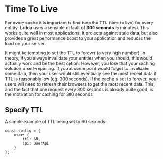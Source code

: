 # Time To Live

For every cache it is important to fine tune the TTL (time to live) for every entitiy. Ladda uses a sensible default of **300 seconds** (5 minutes). This works quite well in most applications, it protects against stale data, but also provides a great performance boost to your application and reduces the load on your server.

It might be tempting to set the TTL to forever (a very high number). In theory, if you always invalidate your entities when you should, this would actually work and be the best option. However, you lose that your caching solution is self-repairing. If you at some point would forget to invalidate some data, then your user would still eventually see the most recent data if TTL is reasonably low (eg. 300 seconds). If the cache is set to forever, your users will need to refresh their browsers to get the most recent data. This, and the fact that one request every 300 seconds is already quite good, is the motivation for caching for 300 seconds.

## Specify TTL

A simple example of TTL being set to 60 seconds:

```
const config = {
    user: {
        ttl: 60,
        api: userApi
    }
};
